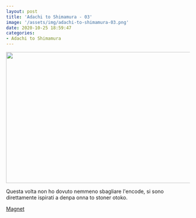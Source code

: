 ```yaml
---
layout: post
title: 'Adachi to Shimamura - 03'
image: '/assets/img/adachi-to-shimamura-03.png'
date: 2020-10-25 18:59:47
categories:
- Adachi to Shimamura
---
```


<img src='{{ page.image }}' alt='' width='640' height='360'>

Questa volta non ho dovuto nemmeno sbagliare l'encode, si sono direttamente ispirati a denpa onna to stoner otoko.

<a href='magnet:?xt=urn:btih:dbd838655d502f9ef07dc09ef56e187d1c4618f9&dn=%5BSHUKOH%5D%20Adachi%20to%20Shimamura%20-%2003%20%5BF7E58712%5D.mkv&tr=http%3A%2F%2Fnyaa.tracker.wf%3A7777%2Fannounce&tr=udp%3A%2F%2Fopen.stealth.si%3A80%2Fannounce&tr=udp%3A%2F%2Ftracker.opentrackr.org%3A1337%2Fannounce&tr=udp%3A%2F%2Ftracker.coppersurfer.tk%3A6969%2Fannounce&tr=udp%3A%2F%2Fexodus.desync.com%3A6969%2Fannounce'>Magnet</a>
